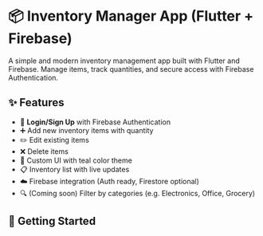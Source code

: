 # 📦 Inventory Manager App (Flutter + Firebase)

A simple and modern inventory management app built with Flutter and Firebase. Manage items, track quantities, and secure access with Firebase Authentication.

## ✨ Features

- 🔐 **Login/Sign Up** with Firebase Authentication
- ➕ Add new inventory items with quantity
- ✏️ Edit existing items
- ❌ Delete items
- 🎨 Custom UI with teal color theme
- 📋 Inventory list with live updates
- ☁️ Firebase integration (Auth ready, Firestore optional)
- 🔍 (Coming soon) Filter by categories (e.g. Electronics, Office, Grocery)

## 🚀 Getting Started

